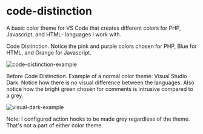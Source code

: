 # code-distinction

A basic color theme for VS Code that creates different colors for PHP, Javascript, and HTML- languages I work with.

Code Distinction. Notice the pink and purple colors chosen for PHP, Blue for HTML, and Orange for Javascript.

![code-distinction-example](https://github.com/mdoulos/code-distinction/assets/25509977/281cc092-57bd-49cb-86d4-f3fd376453ef)



Before Code Distinction. Example of a normal color theme: Visual Studio Dark. Notice how there is no visual difference between the languages. Also notice how the bright green chosen for comments is intrusive compared to a grey.

![visual-dark-example](https://github.com/mdoulos/code-distinction/assets/25509977/a865d694-1732-4870-8449-c3ea957c3ef5)



Note: I configured action hooks to be made grey regardless of the theme. That's not a part of either color theme.
